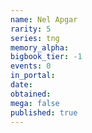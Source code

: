 ```yaml
---
name: Nel Apgar
rarity: 5
series: tng
memory_alpha:
bigbook_tier: -1
events: 0
in_portal:
date:
obtained:
mega: false
published: true
---
```



